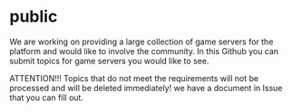 # public
We are working on providing a large collection of game servers for the platform and would like to involve the community. In this Github you can submit topics for game servers you would like to see.

ATTENTION!!! Topics that do not meet the requirements will not be processed and will be deleted immediately!
we have a document in Issue that you can fill out.

